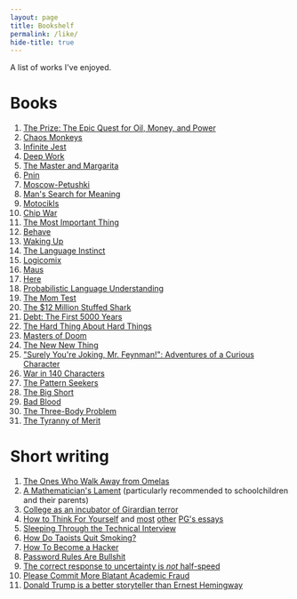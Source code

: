 ```yaml
---
layout: page
title: Bookshelf
permalink: /like/
hide-title: true
---
```


A list of works I've enjoyed.

# Books

1. [The Prize: The Epic Quest for Oil, Money, and Power](https://en.wikipedia.org/wiki/The_Prize:_The_Epic_Quest_for_Oil,_Money,_and_Power)
1. [Chaos Monkeys](https://en.wikipedia.org/wiki/Chaos_Monkeys)
1. [Infinite Jest](https://en.wikipedia.org/wiki/Infinite_Jest)
1. [Deep Work](https://www.goodreads.com/book/show/25744928-deep-work)
1. [The Master and Margarita](https://en.wikipedia.org/wiki/The_Master_and_Margarita)
1. [Pnin](https://en.wikipedia.org/wiki/Pnin)
1. [Moscow-Petushki](https://en.wikipedia.org/wiki/Moscow-Petushki)
1. [Man's Search for Meaning](https://en.wikipedia.org/wiki/Pnin)
1. [Motocikls](https://openlibrary.org/books/OL5555648M/Motocikls.)
1. [Chip War](https://en.wikipedia.org/wiki/Chip_War:_The_Fight_for_the_World%27s_Most_Critical_Technology)
1. [The Most Important Thing](https://www.goodreads.com/book/show/10454418-the-most-important-thing)
1. [Behave](https://en.wikipedia.org/wiki/Behave_(book))
1. [Waking Up](https://www.goodreads.com/book/show/18774981-waking-up)
1. [The Language Instinct](https://en.wikipedia.org/wiki/The_Language_Instinct)
1. [Logicomix](https://www.logicomix.com/en/index.html)
1. [Maus](https://en.wikipedia.org/wiki/Maus)
1. [Here](https://en.wikipedia.org/wiki/Here_(comics))
1. [Probabilistic Language Understanding](http://www.problang.org/)
1. [The Mom Test](https://www.goodreads.com/book/show/52283963-the-mom-test)
1. [The $12 Million Stuffed Shark](https://www.goodreads.com/en/book/show/3717320)
1. [Debt: The First 5000 Years](https://en.wikipedia.org/wiki/Debt:_The_First_5000_Years)
1. [The Hard Thing About Hard Things](https://www.goodreads.com/book/show/18176747-the-hard-thing-about-hard-things)
1. [Masters of Doom](https://en.wikipedia.org/wiki/Masters_of_Doom)
1. [The New New Thing](https://en.wikipedia.org/wiki/The_New_New_Thing)
1. ["Surely You're Joking, Mr. Feynman!": Adventures of a Curious Character](https://www.goodreads.com/book/show/35167685-surely-you-re-joking-mr-feynman)
1. [War in 140 Characters](https://en.wikipedia.org/wiki/War_in_140_Characters)
1. [The Pattern Seekers](https://www.goodreads.com/en/book/show/50358526)
1. [The Big Short](https://en.wikipedia.org/wiki/The_Big_Short)
1. [Bad Blood](https://en.wikipedia.org/wiki/Bad_Blood:_Secrets_and_Lies_in_a_Silicon_Valley_Startup)
1. [The Three-Body Problem](https://en.wikipedia.org/wiki/The_Three-Body_Problem_(novel))
1. [The Tyranny of Merit](https://www.goodreads.com/book/show/50364458-the-tyranny-of-merit)

# Short writing

1. [The Ones Who Walk Away from Omelas](https://en.wikipedia.org/wiki/The_Ones_Who_Walk_Away_from_Omelas)
1. [A Mathematician's Lament](https://www.maa.org/sites/default/files/pdf/devlin/LockhartsLament.pdf) (particularly recommended to schoolchildren and their parents)
1. [College as an incubator of Girardian terror](https://danwang.co/college-girardian-terror/)
1. [How to Think For Yourself](http://paulgraham.com/think.html) and [most](http://paulgraham.com/heresy.html) [other](http://paulgraham.com/nerds.html) [PG's essays](http://paulgraham.com/articles.html)
1. [Sleeping Through the Technical Interview](https://xeiaso.net/blog/sleeping-the-technical-interview)
1. [How Do Taoists Quit Smoking?](https://taylor.town/how-do-taoists-quit-smoking)
1. [How To Become a Hacker](http://www.catb.org/~esr/faqs/hacker-howto.html)
1. [Password Rules Are Bullshit](https://blog.codinghorror.com/password-rules-are-bullshit/)
1. [The correct response to uncertainty is *not* half-speed](https://www.lesswrong.com/posts/FMkQtPvzsriQAow5q/the-correct-response-to-uncertainty-is-not-half-speed)
1. [Please Commit More Blatant Academic Fraud](https://jacobbuckman.com/2021-05-29-please-commit-more-blatant-academic-fraud/)
1. [Donald Trump is a better storyteller than Ernest Hemingway](https://stevebryant.medium.com/donald-trump-is-a-better-writer-than-ernest-hemingway-74a8726e6439)
